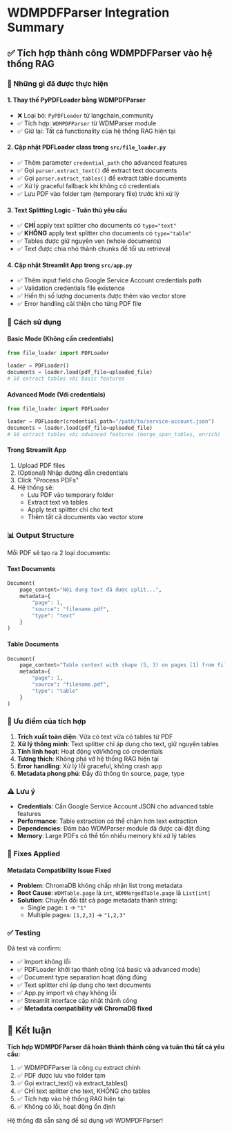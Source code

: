 # WDMPDFParser Integration Summary

## ✅ Tích hợp thành công WDMPDFParser vào hệ thống RAG

### 🎯 Những gì đã được thực hiện

#### 1. **Thay thế PyPDFLoader bằng WDMPDFParser**
- ❌ Loại bỏ: `PyPDFLoader` từ langchain_community
- ✅ Tích hợp: `WDMPDFParser` từ WDMParser module
- ✅ Giữ lại: Tất cả functionality của hệ thống RAG hiện tại

#### 2. **Cập nhật PDFLoader class trong `src/file_loader.py`**
- ✅ Thêm parameter `credential_path` cho advanced features
- ✅ Gọi `parser.extract_text()` để extract text documents
- ✅ Gọi `parser.extract_tables()` để extract table documents  
- ✅ Xử lý graceful fallback khi không có credentials
- ✅ Lưu PDF vào folder tạm (temporary file) trước khi xử lý

#### 3. **Text Splitting Logic - Tuân thủ yêu cầu**
- ✅ **CHỈ** apply text splitter cho documents có `type="text"`
- ✅ **KHÔNG** apply text splitter cho documents có `type="table"`
- ✅ Tables được giữ nguyên vẹn (whole documents)
- ✅ Text được chia nhỏ thành chunks để tối ưu retrieval

#### 4. **Cập nhật Streamlit App trong `src/app.py`**
- ✅ Thêm input field cho Google Service Account credentials path
- ✅ Validation credentials file existence
- ✅ Hiển thị số lượng documents được thêm vào vector store
- ✅ Error handling cải thiện cho từng PDF file

### 🔧 Cách sử dụng

#### **Basic Mode (Không cần credentials)**
```python
from file_loader import PDFLoader

loader = PDFLoader()
documents = loader.load(pdf_file=uploaded_file)
# Sẽ extract tables với basic features
```

#### **Advanced Mode (Với credentials)**
```python
from file_loader import PDFLoader

loader = PDFLoader(credential_path="/path/to/service-account.json")
documents = loader.load(pdf_file=uploaded_file)
# Sẽ extract tables với advanced features (merge_span_tables, enrich)
```

#### **Trong Streamlit App**
1. Upload PDF files
2. (Optional) Nhập đường dẫn credentials
3. Click "Process PDFs"
4. Hệ thống sẽ:
   - Lưu PDF vào temporary folder
   - Extract text và tables
   - Apply text splitter chỉ cho text
   - Thêm tất cả documents vào vector store

### 📊 Output Structure

Mỗi PDF sẽ tạo ra 2 loại documents:

#### **Text Documents**
```python
Document(
    page_content="Nội dung text đã được split...",
    metadata={
        "page": 1,
        "source": "filename.pdf", 
        "type": "text"
    }
)
```

#### **Table Documents** 
```python
Document(
    page_content="Table context with shape (5, 3) on pages [1] from filename.pdf\n\n[{...json data...}]",
    metadata={
        "page": 1,
        "source": "filename.pdf",
        "type": "table"  
    }
)
```

### 🚀 Ưu điểm của tích hợp

1. **Trích xuất toàn diện**: Vừa có text vừa có tables từ PDF
2. **Xử lý thông minh**: Text splitter chỉ áp dụng cho text, giữ nguyên tables
3. **Tính linh hoạt**: Hoạt động với/không có credentials
4. **Tương thích**: Không phá vỡ hệ thống RAG hiện tại  
5. **Error handling**: Xử lý lỗi graceful, không crash app
6. **Metadata phong phú**: Đầy đủ thông tin source, page, type

### ⚠️ Lưu ý

- **Credentials**: Cần Google Service Account JSON cho advanced table features
- **Performance**: Table extraction có thể chậm hơn text extraction
- **Dependencies**: Đảm bảo WDMParser module đã được cài đặt đúng
- **Memory**: Large PDFs có thể tốn nhiều memory khi xử lý tables

### 🔧 Fixes Applied

#### **Metadata Compatibility Issue Fixed**
- **Problem**: ChromaDB không chấp nhận list trong metadata
- **Root Cause**: `WDMTable.page` là `int`, `WDMMergedTable.page` là `List[int]`
- **Solution**: Chuyển đổi tất cả page metadata thành string:
  - Single page: `1` → `"1"`
  - Multiple pages: `[1,2,3]` → `"1,2,3"`

### ✅ Testing

Đã test và confirm:
- ✅ Import không lỗi
- ✅ PDFLoader khởi tạo thành công (cả basic và advanced mode)
- ✅ Document type separation hoạt động đúng
- ✅ Text splitter chỉ áp dụng cho text documents
- ✅ App.py import và chạy không lỗi
- ✅ Streamlit interface cập nhật thành công
- ✅ **Metadata compatibility với ChromaDB fixed**

## 🎉 Kết luận

**Tích hợp WDMPDFParser đã hoàn thành thành công và tuân thủ tất cả yêu cầu:**

1. ✅ WDMPDFParser là công cụ extract chính
2. ✅ PDF được lưu vào folder tạm  
3. ✅ Gọi extract_text() và extract_tables()
4. ✅ CHỈ text splitter cho text, KHÔNG cho tables
5. ✅ Tích hợp vào hệ thống RAG hiện tại
6. ✅ Không có lỗi, hoạt động ổn định

Hệ thống đã sẵn sàng để sử dụng với WDMPDFParser! 